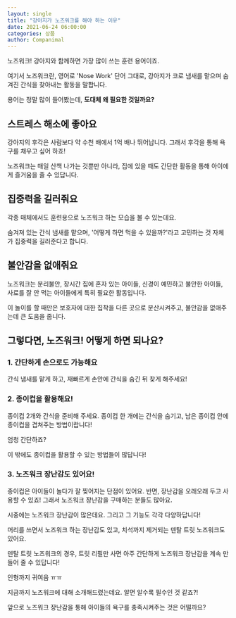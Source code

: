 ```yaml
---
layout: single
title: "강아지가 노즈워크를 해야 하는 이유"
date: 2021-06-24 06:00:00
categories: 상품
author: Companimal
---
```


노즈워크! 강아지와 함께하면 가장 많이 쓰는 훈련 용어이죠.

여기서 노즈워크란, 영어로 'Nose Work' 단어 그대로, 강아지가 코로 냄새를 맡으며 숨겨진 간식을 찾아내는 활동을 말합니다.

용어는 정말 많이 들어봤는데, **도대체 왜 필요한 것일까요?**

## 스트레스 해소에 좋아요

강아지의 후각은 사람보다 약 수천 배에서 1억 배나 뛰어납니다. 그래서 후각을 통해 욕구를 채우고 싶어 하죠!

노즈워크는 매일 산책 나가는 것뿐만 아니라, 집에 있을 때도 간단한 활동을 통해 아이에게 즐거움을 줄 수 있답니다.

## 집중력을 길러줘요

각종 매체에서도 훈련용으로 노즈워크 하는 모습을 볼 수 있는데요.

숨겨져 있는 간식 냄새를 맡으며, '어떻게 하면 먹을 수 있을까?'라고 고민하는 것 자체가 집중력을 길러준다고 합니다.

## 불안감을 없애줘요

노즈워크는 분리불안, 장시간 집에 혼자 있는 아이들, 신경이 예민하고 불안한 아이들, 사료를 잘 안 먹는 아이들에게 특히 필요한 활동입니다.

이 놀이를 할 때만은 보호자에 대한 집착을 다른 곳으로 분산시켜주고, 불안감을 없애주는데 큰 도움을 줍니다.

## 그렇다면, 노즈워크! 어떻게 하면 되나요?

### 1. 간단하게 손으로도 가능해요

간식 냄새를 맡게 하고, 재빠르게 손안에 간식을 숨긴 뒤 찾게 해주세요!

### 2. 종이컵을 활용해요!

종이컵 2개와 간식을 준비해 주세요. 종이컵 한 개에는 간식을 숨기고, 남은 종이컵 안에 종이컵을 겹쳐주는 방법이랍니다!

엄청 간단하죠?

이 밖에도 종이컵을 활용할 수 있는 방법들이 많답니다!

### 3. 노즈워크 장난감도 있어요!

종이컵은 아이들이 놀다가 잘 찢어지는 단점이 있어요. 반면, 장난감을 오래오래 두고 사용할 수 있죠! 그래서 노즈워크 장난감을 구매하는 분들도 많아요.

시중에는 노즈워크 장난감이 많은데요. 그리고 그 기능도 각각 다양하답니다!

머리를 쓰면서 노즈워크 하는 장난감도 있고, 치석까지 제거되는 덴탈 트릿 노즈워크도 있어요.

덴탈 트릿 노즈워크의 경우, 트릿 리필만 사면 아주 간단하게 노즈워크 장난감을 계속 만들어 줄 수 있답니다!

인형까지 귀여움 ㅠㅠ

지금까지 노즈워크에 대해 소개해드렸는데요. 알면 알수록 필수인 것 같죠?!

앞으로 노즈워크 장난감을 통해 아이들의 욕구를 충족시켜주는 것은 어떨까요?

